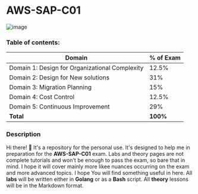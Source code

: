 # AWS-SAP-C01

![image](https://user-images.githubusercontent.com/39947008/181915845-a2b1cfd1-52c9-4aa3-bd05-b237e6aa5b3d.png)

### Table of contents:

| Domain                                         | % of Exam |
|------------------------------------------------|-----------|
| Domain 1: Design for Organizational Complexity | 12.5%     |
| Domain 2: Design for New solutions             | 31%       |
| Domain 3: Migration Planning                   | 15%       |
| Domain 4: Cost Control                         | 12.5%     |
| Domain 5: Continuous Improvement               | 29%       |
| **Total**                                      | **100%**  |

### Description

Hi there! 👋 It's a repository for the personal use. It's designed to help me in preparation for the **AWS-SAP-C01** exam. Labs and theory pages are not complete tutorials and won't be enough to pass the exam, so bare that in mind. I hope it will cover mainly more likee nuances occurring on the exam and more advanced topics. I hope You will find something useful in here. All **labs** will be written either in **Golang** or as a **Bash** script. All **theory** lessons will be in the Markdown format.   
